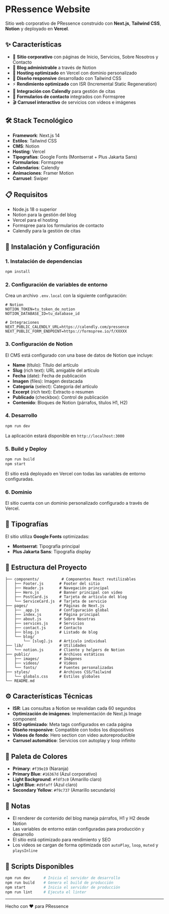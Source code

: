 # PRessence Website

Sitio web corporativo de PRessence construido con **Next.js**, **Tailwind CSS**, **Notion** y deployado en **Vercel**.

## ✨ Características

- 🏢 **Sitio corporativo** con páginas de Inicio, Servicios, Sobre Nosotros y Contacto
- 📝 **Blog administrable** a través de Notion
- 🚀 **Hosting optimizado** en Vercel con dominio personalizado
- 🎨 **Diseño responsive** desarrollado con Tailwind CSS
- ⚡ **Rendimiento optimizado** con ISR (Incremental Static Regeneration)
- 📱 **Integración con Calendly** para gestión de citas
- 📧 **Formularios de contacto** integrados con Formspree
- 🎬 **Carrusel interactivo** de servicios con videos e imágenes

## 🛠️ Stack Tecnológico

- **Framework**: Next.js 14
- **Estilos**: Tailwind CSS
- **CMS**: Notion
- **Hosting**: Vercel
- **Tipografías**: Google Fonts (Montserrat + Plus Jakarta Sans)
- **Formularios**: Formspree
- **Calendarios**: Calendly
- **Animaciones**: Framer Motion
- **Carrusel**: Swiper

## 📋 Requisitos

- Node.js 18 o superior
- Notion para la gestión del blog
- Vercel para el hosting
- Formspree para los formularios de contacto
- Calendly para la gestión de citas

## 🚀 Instalación y Configuración

### 1. Instalación de dependencias

```bash
npm install
```

### 2. Configuración de variables de entorno

Crea un archivo `.env.local` con la siguiente configuración:

```env
# Notion
NOTION_TOKEN=tu_token_de_notion
NOTION_DATABASE_ID=tu_database_id

# Integraciones
NEXT_PUBLIC_CALENDLY_URL=https://calendly.com/pressence
NEXT_PUBLIC_FORM_ENDPOINT=https://formspree.io/f/XXXXX
```

### 3. Configuración de Notion

El CMS está configurado con una base de datos de Notion que incluye:

- **Name** (título): Título del artículo
- **Slug** (rich text): URL amigable del artículo
- **Fecha** (date): Fecha de publicación
- **Imagen** (files): Imagen destacada
- **Categoría** (select): Categoría del artículo
- **Excerpt** (rich text): Extracto o resumen
- **Publicado** (checkbox): Control de publicación
- **Contenido**: Bloques de Notion (párrafos, títulos H1, H2)

### 4. Desarrollo

```bash
npm run dev
```

La aplicación estará disponible en `http://localhost:3000`

### 5. Build y Deploy

```bash
npm run build
npm start
```

El sitio está deployado en Vercel con todas las variables de entorno configuradas.

### 6. Dominio

El sitio cuenta con un dominio personalizado configurado a través de Vercel.

## 🎨 Tipografías

El sitio utiliza **Google Fonts** optimizadas:

- **Montserrat**: Tipografía principal
- **Plus Jakarta Sans**: Tipografía display

## 📁 Estructura del Proyecto

```
├── components/          # Componentes React reutilizables
│   ├── Footer.js       # Footer del sitio
│   ├── Header.js       # Navegación principal
│   ├── Hero.js         # Banner principal con video
│   ├── PostCard.js     # Tarjeta de artículo del blog
│   └── ServiceCard.js  # Tarjeta de servicio
├── pages/              # Páginas de Next.js
│   ├── _app.js         # Configuración global
│   ├── index.js        # Página principal
│   ├── about.js        # Sobre Nosotras
│   ├── services.js     # Servicios
│   ├── contact.js      # Contacto
│   ├── blog.js         # Listado de blog
│   └── blog/
│       └── [slug].js   # Artículo individual
├── lib/                # Utilidades
│   └── notion.js       # Cliente y helpers de Notion
├── public/             # Archivos estáticos
│   ├── images/         # Imágenes
│   ├── videos/         # Videos
│   └── fonts/          # Fuentes personalizadas
├── styles/             # Archivos CSS/Tailwind
│   └── globals.css     # Estilos globales
└── README.md
```

## ⚙️ Características Técnicas

- **ISR**: Las consultas a Notion se revalidan cada 60 segundos
- **Optimización de imágenes**: Implementación de Next.js Image component
- **SEO optimizado**: Meta tags configurados en cada página
- **Diseño responsive**: Compatible con todos los dispositivos
- **Videos de fondo**: Hero section con video autoreproducible
- **Carrusel automático**: Servicios con autoplay y loop infinito

## 🎨 Paleta de Colores

- **Primary**: `#f39e19` (Naranja)
- **Primary Blue**: `#16367d` (Azul corporativo)
- **Light Background**: `#fdf3c0` (Amarillo claro)
- **Light Blue**: `#d9faff` (Azul claro)
- **Secondary Yellow**: `#f9c737` (Amarillo secundario)

## 📝 Notas

- El renderer de contenido del blog maneja párrafos, H1 y H2 desde Notion
- Las variables de entorno están configuradas para producción y desarrollo
- El sitio está optimizado para rendimiento y SEO
- Los videos se cargan de forma optimizada con `autoPlay`, `loop`, `muted` y `playsInline`

## 🔧 Scripts Disponibles

```bash
npm run dev      # Inicia el servidor de desarrollo
npm run build    # Genera el build de producción
npm start        # Inicia el servidor de producción
npm run lint     # Ejecuta el linter
```

---

Hecho con ❤️ para PRessence